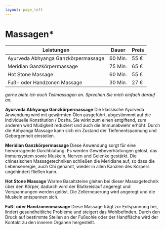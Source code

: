 ```yaml
---
layout: page_left
---
```


# Massagen*

| Leistungen          | Dauer 	| Preis 	|
|--------|-------|-------|
| Ayurveda Abhyanga Ganzkörpermassage	| 60 Min.	| 55 €    	|
| Meridian Ganzkörpermassage   	| 75 Min.	| 65 €    	|
| Hot Stone Massage       	| 60 Min.	| 55 €    	|
| Fuß- oder Handzonen Massage  	| 30 Min.	| 27 €    	|


*gerne biete ich auch Teilmassagen an. Sprechen Sie mich einfach darauf an.*

**Ayurveda Abhyanga Ganzkörpermassage**
Die klassische Ayurveda Anwendung wird mit gewärmten Ölen ausgeführt, abgestimmmt auf die individuelle Konstitution / Dosha. Sie wirkt zum einen entgiftend, zum anderen wird Müdigkeit reduziert und auch die Immunabwehr erhöht. Durch die Abhyanga Massage kann sich ein Zustand der Tiefenentspannung und Geborgenheit einstellen.

**Meridian Ganzkörpermassage**
Diese Anwendung sorgt für eine hervorragende Durchblutung. Es werden Gewebeverhärtungen gelöst, das Immunsystem sowie Muskeln, Nerven und Gelenke gestärkt. Die chinesischen Massagetechniken schließen die Meridiane auf, so dass die Lebensenergie, auch Chi genannt, wieder in allen Kanälen des Körpers ungehindert fließen kann. 

**Hot Stone Massage**
Warme Basaltsteine gleiten bei dieser Massagetechnik über den Körper, dadurch wird der Blutkreislauf angeregt und Verspannungen werden gelöst. Die Zellerneuerung wird angeregt und die Muskeln entspannen sich.

**Fuß- oder Handzonenmassage**
Diese Massage trägt zur Entspannung bei, lindert gesundheitliche Probleme und steigert das Wohlbefinden. Durch den Druck auf bestimmte Stellen an der Fußsohle oder der Handfläche wird der Kontakt zu den inneren Organen hergestellt.
